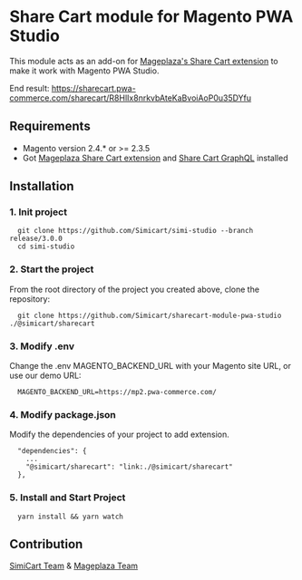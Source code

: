 # Share Cart module for Magento PWA Studio

This module acts as an add-on for [Mageplaza's Share Cart extension](https://www.mageplaza.com/magento-2-share-cart/) to make it work with Magento PWA Studio.

End result: https://sharecart.pwa-commerce.com/sharecart/R8HlIx8nrkvbAteKaBvoiAoP0u35DYfu

## Requirements

- Magento version 2.4.* or >= 2.3.5
- Got [Mageplaza Share Cart extension](https://www.mageplaza.com/magento-2-share-cart/) and [Share Cart GraphQL](https://github.com/mageplaza/magento-2-share-cart-graphql) installed

## Installation

### 1. Init project
```
  git clone https://github.com/Simicart/simi-studio --branch release/3.0.0
  cd simi-studio
```

### 2. Start the project

From the root directory of the project you created above, clone the repository:

```
  git clone https://github.com/Simicart/sharecart-module-pwa-studio ./@simicart/sharecart
```

### 3. Modify .env

Change the .env MAGENTO_BACKEND_URL with your Magento site URL, or use our demo URL:

```
  MAGENTO_BACKEND_URL=https://mp2.pwa-commerce.com/
```
### 4. Modify package.json

Modify the dependencies of your project to add extension.

```
  "dependencies": {
    ...
    "@simicart/sharecart": "link:./@simicart/sharecart"
  },
```

### 5. Install and Start Project

```
  yarn install && yarn watch
```

## Contribution

[SimiCart Team](https://www.simicart.com/pwa.html/) & [Mageplaza Team](https://www.mageplaza.com/)
